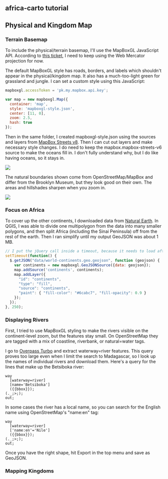 ## africa-carto tutorial

## Physical and Kingdom Map

### Terrain Basemap

To include the physical/terrain basemap, I'll use the MapBoxGL JavaScript API. According to
<a href="https://github.com/mapbox/mapbox-gl-js/issues/1466">this ticket</a>, I need to keep using the Web Mercator projection for now.

The default MapBoxGL style has roads, borders, and labels which shouldn't appear in the physical/kingdom map. It also has a much-too-light green for grassland and jungle. I can set a custom style
using this JavaScript:

```javascript
mapboxgl.accessToken = 'pk.my.mapbox.api.key';

var map = new mapboxgl.Map({
  container: 'map',
  style: 'mapboxgl-style.json',
  center: [11, 0],
  zoom: 2.5,
  hash: true
});
```

Then in the same folder, I created mapboxgl-style.json using the sources and layers from <a href="https://api.mapbox.com/styles/v1/mapbox/streets-v8?access_token=pk.eyJ1IjoibWFwbWVsZCIsImEiOiI0a1NzYW53In0.2gQTd6k9Ghw8UBK4DsciLA">MapBox Streets v8</a>. Then I can cut out layers and make necessary style changes. I do need to keep the mapbox.mapbox-streets-v6 source to make the oceans fill in. I don't fully understand why, but I do like
having oceans, so it stays in.

<img src="http://mapmeld.github.io/africa-carto/maps/progress/physical-colored.png"/>

The natural boundaries shown come from OpenStreetMap/MapBox and differ from the Brooklyn Museum, but they look good on their own. The areas and hillshades sharpen when you zoom in.

<img src="http://mapmeld.github.io/africa-carto/maps/progress/physical-zoom.png"/>

### Focus on Africa

To cover up the other continents, I downloaded data from <a href="http://www.naturalearthdata.com/">Natural Earth</a>. In QGIS, I was able to divide one multipolygon from the data into many smaller polygons, and then split Africa (including the Sinai Peninsula) off from the rest of the earth. Then I ran simplify until my output GeoJSON was about 1 MB.

```javascript
// I put the jQuery call inside a timeout, because it needs to load after the MapBox/OSM layers
setTimeout(function() {
  $.getJSON("data/world-continents.geo.geojson", function (geojson) {
    var continents = new mapboxgl.GeoJSONSource({data: geojson});
    map.addSource('continents', continents);
    map.addLayer({
      "id": "continents",
      "type": "fill",
      "source": "continents",
      "paint": { "fill-color": "#6cabc7", "fill-opacity": 0.9 }
    });
  });
}, 250);
```

### Displaying Rivers

First, I tried to use MapBoxGL styling to make the rivers visible on the continent-level zoom, but the features stay small. On OpenStreetMap they are tagged with a mix of coastline, riverbank, or natural=water tags.

I go to <a href="http://overpass-turbo.eu/">Overpass Turbo</a> and extract waterway=river features. This query proves too large even when I limit the search to Madagascar, so I look up the names of individual rivers and download them. Here's a query for the lines that make up the Betsiboka river:

```
way
  [waterway=river]
  [name='Betsiboka']
  ({{bbox}});
(._;>;);
out;
```

In some cases the river has a local name, so you can search for the English name using OpenStreetMap's "name:en" tag:

```
way
  [waterway=river]
  ['name:en'='Nile']
  ({{bbox}});
(._;>;);
out;
```

Once you have the right shape, hit Export in the top menu and save as GeoJSON.

### Mapping Kingdoms
